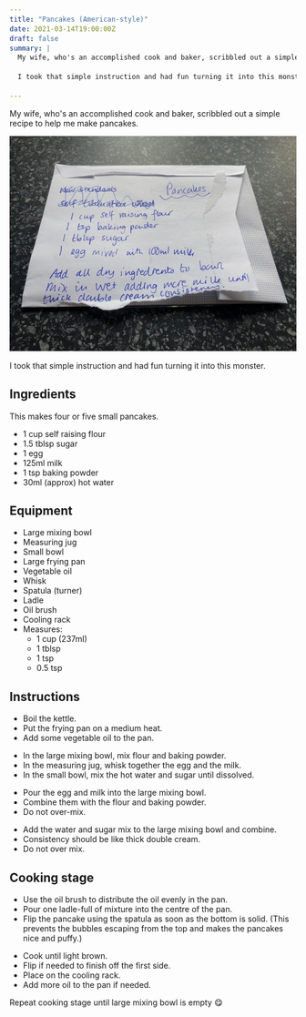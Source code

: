 ```yaml
---
title: "Pancakes (American-style)"
date: 2021-03-14T19:00:00Z
draft: false
summary: |
  My wife, who's an accomplished cook and baker, scribbled out a simple recipe to help me make pancakes.

  I took that simple instruction and had fun turning it into this monster.

---
```


My wife, who's an accomplished cook and baker, scribbled out a simple recipe to help me make pancakes.

![Pancake recipe](/static/posts/2021-03-pancakes-recipe.jpg)

I took that simple instruction and had fun turning it into this monster.

## Ingredients

This makes four or five small pancakes.

* 1 cup self raising flour
* 1.5 tblsp sugar
* 1 egg
* 125ml milk
* 1 tsp baking powder
* 30ml (approx) hot water

## Equipment

* Large mixing bowl
* Measuring jug
* Small bowl
* Large frying pan
* Vegetable oil
* Whisk
* Spatula (turner)
* Ladle
* Oil brush
* Cooling rack
* Measures:
	* 1 cup (237ml)
	* 1 tblsp
	* 1 tsp
	* 0.5 tsp

## Instructions

* Boil the kettle.
* Put the frying pan on a medium heat.
* Add some vegetable oil to the pan.

<!-- Make separate lists work-->

* In the large mixing bowl, mix flour and baking powder.
* In the measuring jug, whisk together the egg and the milk.
* In the small bowl, mix the hot water and sugar until dissolved.

<!-- Make separate lists work-->

* Pour the egg and milk into the large mixing bowl.
* Combine them with the flour and baking powder.
* Do not over-mix.

<!-- Make separate lists work-->

* Add the water and sugar mix to the large mixing bowl and combine.
* Consistency should be like thick double cream.
* Do not over mix.

## Cooking stage

* Use the oil brush to distribute the oil evenly in the pan.
* Pour one ladle-full of mixture into the centre of the pan.
* Flip the pancake using the spatula as soon as the bottom is solid. (This prevents the bubbles escaping from the top and makes the pancakes nice and puffy.)

<!-- Make separate lists work-->

* Cook until light brown.
* Flip if needed to finish off the first side.
* Place on the cooling rack.
* Add more oil to the pan if needed.

Repeat cooking stage until large mixing bowl is empty 😋
